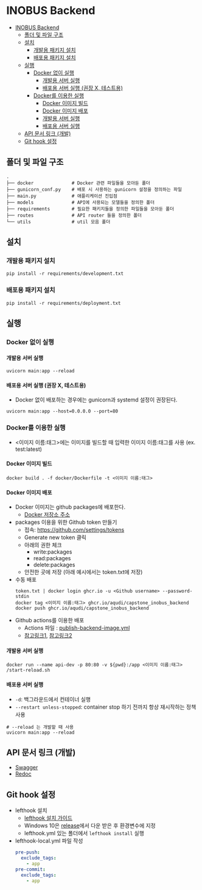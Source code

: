 # INOBUS Backend

- [INOBUS Backend](#inobus-backend)
  - [폴더 및 파일 구조](#폴더-및-파일-구조)
  - [설치](#설치)
    - [개발용 패키지 설치](#개발용-패키지-설치)
    - [배포용 패키지 설치](#배포용-패키지-설치)
  - [실행](#실행)
    - [Docker 없이 실행](#docker-없이-실행)
      - [개발용 서버 실행](#개발용-서버-실행)
      - [배포용 서버 실행 (권장 X, 테스트용)](#배포용-서버-실행-권장-x-테스트용)
    - [Docker를 이용한 실행](#docker를-이용한-실행)
      - [Docker 이미지 빌드](#docker-이미지-빌드)
      - [Docker 이미지 배포](#docker-이미지-배포)
      - [개발용 서버 실행](#개발용-서버-실행-1)
      - [배포용 서버 실행](#배포용-서버-실행)
  - [API 문서 링크 (개발)](#api-문서-링크-개발)
  - [Git hook 설정](#git-hook-설정)

## 폴더 및 파일 구조

```
.
├── docker              # Docker 관련 파일들을 모아둔 폴더
├── gunicorn_conf.py    # 배포 시 사용하는 gunicorn 설정을 정의하는 파일
├── main.py             # 애플리케이션 진입점
├── models              # API에 사용되는 모델들을 정의한 폴더
├── requirements        # 필요한 패키지들을 정의한 파일들을 모아둔 폴더
├── routes              # API router 들을 정의한 폴더
└── utils               # util 모음 폴더
```

## 설치

### 개발용 패키지 설치

```shell
pip install -r requirements/development.txt
```

### 배포용 패키지 설치

```shell
pip install -r requirements/deployment.txt
```

## 실행

### Docker 없이 실행

#### 개발용 서버 실행

```shell
uvicorn main:app --reload
```

#### 배포용 서버 실행 (권장 X, 테스트용)

- Docker 없이 배포하는 경우에는 gunicorn과 systemd 설정이 권장된다.

```shell
uvicorn main:app --host=0.0.0.0 --port=80
```

### Docker를 이용한 실행

- <이미지 이름:태그>에는 이미지를 빌드할 때 입력한 이미지 이름:태그를 사용 (ex. test:latest)

#### Docker 이미지 빌드

```shell
docker build . -f docker/Dockerfile -t <이미지 이름:태그>
```

#### Docker 이미지 배포

- Docker 이미지는 github packages에 배포한다.
  - [Docker 저장소 주소](https://hub.docker.com/repository/docker/taejung/ino_api)
- packages 이용을 위한 Github token 만들기
  - 접속: https://github.com/settings/tokens
  - Generate new token 클릭
  - 아래의 권한 체크
    - write:packages
    - read:packages
    - delete:packages
  - 안전한 곳에 저장 (아래 예시에서는 token.txt에 저장)
- 수동 배포
  ```shell
  token.txt | docker login ghcr.io -u <Github username> --password-stdin
  docker tag <이미지 이름:태그> ghcr.io/aqudi/capstone_inobus_backend
  docker push ghcr.io/aqudi/capstone_inobus_backend
  ```
- Github actions를 이용한 배포
  - Actions 파일 : [publish-backend-image.yml](.github\workflows\publish-backend-image.yml)
  - [참고링크1](https://docs.github.com/en/actions/guides/publishing-docker-images#publishing-images-to-github-packages), [참고링크2](https://docs.github.com/en/packages/guides/migrating-to-github-container-registry-for-docker-images#updating-your-github-actions-workflow)

#### 개발용 서버 실행

```shell
docker run --name api-dev -p 80:80 -v ${pwd}:/app <이미지 이름:태그> /start-reload.sh
```

#### 배포용 서버 실행

- `-d`: 백그라운드에서 컨테이너 실행
- `--restart unless-stopped`: container stop 하기 전까지 항상 재시작하는 정책 사용

```shell
# --reload 는 개발할 때 사용
uvicorn main:app --reload
```

## API 문서 링크 (개발)

- [Swagger](http://localhost:8000/docs)
- [Redoc](http://localhost:8000/redoc)

## Git hook 설정

- lefthook 설치
  - [lefthook 설치 가이드](https://github.com/Arkweid/lefthook/blob/master/docs/full_guide.md)
  - Windows 10은 [release](https://github.com/Arkweid/lefthook/releases)에서 다운 받은 후 환경변수에 지정
  - lefthook.yml 있는 폴더에서 `lefthook install` 실행
- lefthook-local.yml 파일 작성
  ```yml
  pre-push:
    exclude_tags:
      - app
  pre-commit:
    exclude_tags:
      - app
  ```
